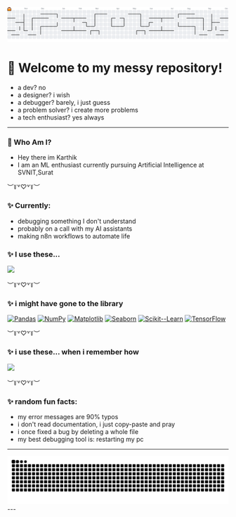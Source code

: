 <picture>
  <source media="(prefers-color-scheme: dark)" srcset="https://raw.githubusercontent.com/Karthik-Ramkumar/Karthik-Ramkumar/output/pacman-contribution-graph-dark.svg">
  <source media="(prefers-color-scheme: light)" srcset="https://raw.githubusercontent.com/Karthik-Ramkumar/Karthik-Ramkumar/output/pacman-contribution-graph.svg">
  <img alt="pacman contribution graph" src="https://raw.githubusercontent.com/Karthik-Ramkumar/Karthik-Ramkumar/output/pacman-contribution-graph.svg">
</picture>

# 🤪 Welcome to my messy repository!

* a dev? no
* a designer? i wish
* a debugger? barely, i just guess
* a problem solver? i create more problems
* a tech enthusiast? yes always 

---
### 👤 Who Am I?

* Hey there im Karthik
* I am an ML enthusiast currently pursuing Artificial Intelligence at SVNIT,Surat

︶꒦꒷♡꒷꒦︶

### ✨ Currently:

* debugging something I don't understand
* probably on a call with my AI assistants
* making n8n workflows to automate life
### ✨ **I use these...**

<img src="https://skillicons.dev/icons?i=python,c,js,html,css,mysql,sqlite,django,n8n" />

︶꒦꒷♡꒷꒦︶

### ✨ **i might have gone to the library**

[![Pandas](https://img.shields.io/badge/Pandas-150458?style=for-the-badge&logo=pandas&logoColor=white)](https://pandas.pydata.org/)
[![NumPy](https://img.shields.io/badge/Numpy-013243?style=for-the-badge&logo=numpy&logoColor=white)](https://numpy.org/)
[![Matplotlib](https://img.shields.io/badge/Matplotlib-5264A0?style=for-the-badge&logo=matplotlib&logoColor=white)](https://matplotlib.org/)
[![Seaborn](https://img.shields.io/badge/Seaborn-3B85A1?style=for-the-badge&logo=seaborn&logoColor=white)](https://seaborn.pydata.org/)
[![Scikit--Learn](https://img.shields.io/badge/Scikit--Learn-F7931E?style=for-the-badge&logo=scikit--learn&logoColor=white)](https://scikit-learn.org/stable/)
[![TensorFlow](https://img.shields.io/badge/TensorFlow-FF6F00?style=for-the-badge&logo=tensorflow&logoColor=white)](https://www.tensorflow.org/)

︶꒦꒷♡꒷꒦︶

### ✨ **i use these... when i remember how**

<img src="https://skillicons.dev/icons?i=git,github,linux,windows,vscode," />

︶꒦꒷♡꒷꒦︶

### ✨ **random fun facts:**

* my error messages are 90% typos
* i don't read documentation, i just copy-paste and pray
* i once fixed a bug by deleting a whole file
* my best debugging tool is: restarting my pc

---

<picture>
  <source media="(prefers-color-scheme: dark)" srcset="https://raw.githubusercontent.com/Karthik-Ramkumar/Karthik-Ramkumar/refs/heads/output/github-snake-dark.svg">
  <source media="(prefers-color-scheme: light)" srcset="https://raw.githubusercontent.com/Karthik-Ramkumar/Karthik-Ramkumar/refs/heads/output/github-snake.svg">
  <img alt="pacman contribution graph" src="https://raw.githubusercontent.com/Karthik-Ramkumar/Karthik-Ramkumar/refs/heads/output/github-snake.svg">
</picture>
---
